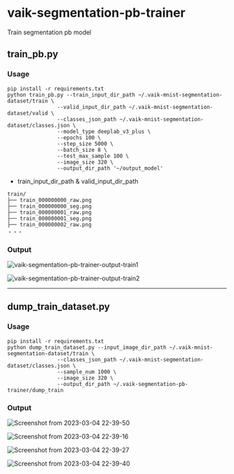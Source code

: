 # vaik-segmentation-pb-trainer

Train segmentation pb model

## train_pb.py

### Usage

```shell
pip install -r requirements.txt
python train_pb.py --train_input_dir_path ~/.vaik-mnist-segmentation-dataset/train \
                --valid_input_dir_path ~/.vaik-mnist-segmentation-dataset/valid \
                --classes_json_path ~/.vaik-mnist-segmentation-dataset/classes.json \
                --model_type deeplab_v3_plus \
                --epochs 100 \
                --step_size 5000 \
                --batch_size 8 \
                --test_max_sample 100 \
                --image_size 320 \
                --output_dir_path '~/output_model'        
```

- train_input_dir_path & valid_input_dir_path

```shell
train/
├── train_000000000_raw.png
├── train_000000000_seg.png
├── train_000000001_raw.png
├── train_000000001_seg.png
├── train_000000002_raw.png
・・・
```

### Output

![vaik-segmentation-pb-trainer-output-train1](https://user-images.githubusercontent.com/116471878/200271108-3b485be9-be4d-48f3-b185-855be8651cf6.png)

![vaik-segmentation-pb-trainer-output-train2](https://user-images.githubusercontent.com/116471878/200271111-f21fc130-02f1-4d6d-b609-26884ebb9c59.png)
 
-----

## dump_train_dataset.py

### Usage

```shell
pip install -r requirements.txt
python dump_train_dataset.py --input_image_dir_path ~/.vaik-mnist-segmentation-dataset/train \
                --classes_json_path ~/.vaik-mnist-segmentation-dataset/classes.json \
                --sample_num 1000 \
                --image_size 320 \
                --output_dir_path ~/.vaik-segmentation-pb-trainer/dump_train
```
### Output

![Screenshot from 2023-03-04 22-39-50](https://user-images.githubusercontent.com/116471878/222905607-2649cb13-72b7-4819-a99d-b518a7e77a84.png)

![Screenshot from 2023-03-04 22-39-16](https://user-images.githubusercontent.com/116471878/222905601-67d24375-36cd-4812-89d5-22be32918c46.png)

![Screenshot from 2023-03-04 22-39-27](https://user-images.githubusercontent.com/116471878/222905604-ad857f17-2315-4fc3-80d1-be6b175f69ef.png)

![Screenshot from 2023-03-04 22-39-40](https://user-images.githubusercontent.com/116471878/222905606-90301915-a4ee-4a35-9c3d-869951dbd942.png)
